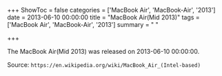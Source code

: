 +++
ShowToc = false
categories = ['MacBook Air', 'MacBook-Air', '2013']
date = 2013-06-10 00:00:00
title = "MacBook Air(Mid 2013)"
tags = ['MacBook Air', 'MacBook-Air', '2013']
summary = " "

+++

The MacBook Air(Mid 2013) was released on 2013-06-10 00:00:00.

Source: `https://en.wikipedia.org/wiki/MacBook_Air_(Intel-based)`


